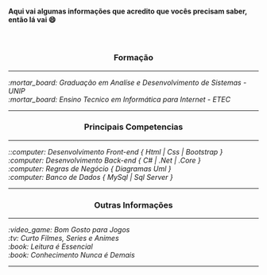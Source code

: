 
#### Aqui vai algumas informações que acredito que vocês precisam saber, então lá vai :smile:
<br>
    <h3 align="center">Formação</h3>
<hr>
    <i align="center"><i>:mortar_board:</i>  Graduação em Analíse e Desenvolvimento de Sistemas - UNIP</i>
    <br>
    <i align="center"><i>:mortar_board:</i>  Ensino Tecnico em Informática para Internet - ETEC</i>
<hr>
<h3 align="center">Principais Competencias</h3>
<hr>
    <i align="center"><i>::computer:</i>  Desenvolvimento Front-end { Html | Css | Bootstrap }</i>
    <br>
    <i align="center"><i>:computer:</i>   Desenvolvimento Back-end { C# | .Net | .Core }</i>
    <br>
    <i align="center"><i>:computer:</i>   Regras de Negócio { Diagramas Uml }</i>
    <br>
    <i align="center"><i>:computer:</i>   Banco de Dados { MySql | Sql Server }</i>
<hr>
<h3 align="center">Outras Informações</h3>
<hr>
    <i align="center"><i>:video_game:</i>  Bom Gosto para Jogos</i>
    <br>
    <i align="center"><i>:tv:</i>   Curto Filmes, Series e Animes</i>
    <br>
    <i align="center"><i>:book:</i>   Leitura é Essencial</i>
    <br>
    <i align="center"><i>:book:</i>   Conhecimento Nunca é Demais</i>
<hr>
